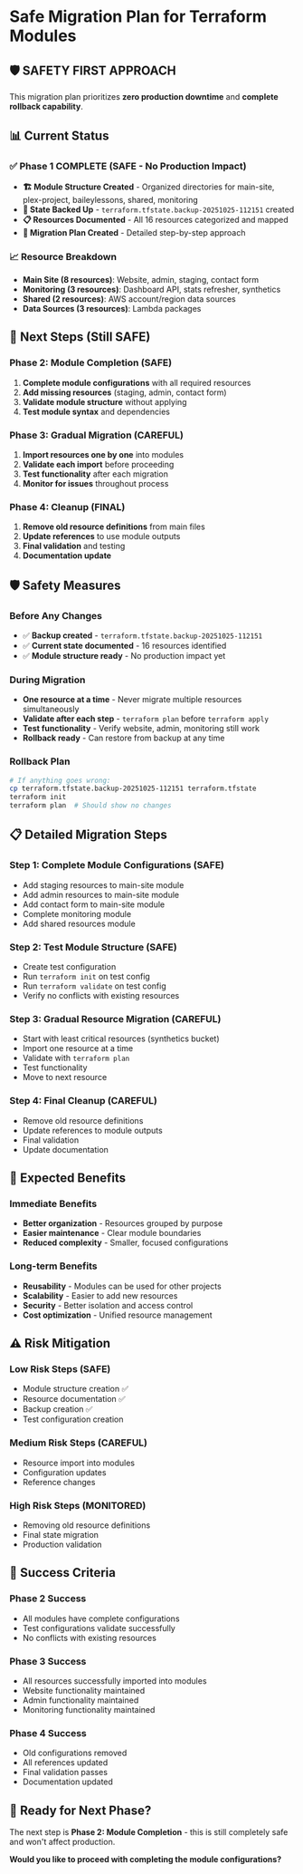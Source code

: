 # Safe Migration Plan for Terraform Modules

## 🛡️ **SAFETY FIRST APPROACH**

This migration plan prioritizes **zero production downtime** and **complete rollback capability**.

## 📊 **Current Status**

### ✅ **Phase 1 COMPLETE (SAFE - No Production Impact)**
- **🏗️ Module Structure Created** - Organized directories for main-site, plex-project, baileylessons, shared, monitoring
- **💾 State Backed Up** - `terraform.tfstate.backup-20251025-112151` created
- **📋 Resources Documented** - All 16 resources categorized and mapped
- **🎯 Migration Plan Created** - Detailed step-by-step approach

### 📈 **Resource Breakdown**
- **Main Site (8 resources)**: Website, admin, staging, contact form
- **Monitoring (3 resources)**: Dashboard API, stats refresher, synthetics
- **Shared (2 resources)**: AWS account/region data sources
- **Data Sources (3 resources)**: Lambda packages

## 🎯 **Next Steps (Still SAFE)**

### **Phase 2: Module Completion (SAFE)**
1. **Complete module configurations** with all required resources
2. **Add missing resources** (staging, admin, contact form)
3. **Validate module structure** without applying
4. **Test module syntax** and dependencies

### **Phase 3: Gradual Migration (CAREFUL)**
1. **Import resources one by one** into modules
2. **Validate each import** before proceeding
3. **Test functionality** after each migration
4. **Monitor for issues** throughout process

### **Phase 4: Cleanup (FINAL)**
1. **Remove old resource definitions** from main files
2. **Update references** to use module outputs
3. **Final validation** and testing
4. **Documentation update**

## 🛡️ **Safety Measures**

### **Before Any Changes**
- ✅ **Backup created** - `terraform.tfstate.backup-20251025-112151`
- ✅ **Current state documented** - 16 resources identified
- ✅ **Module structure ready** - No production impact yet

### **During Migration**
- **One resource at a time** - Never migrate multiple resources simultaneously
- **Validate after each step** - `terraform plan` before `terraform apply`
- **Test functionality** - Verify website, admin, monitoring still work
- **Rollback ready** - Can restore from backup at any time

### **Rollback Plan**
```bash
# If anything goes wrong:
cp terraform.tfstate.backup-20251025-112151 terraform.tfstate
terraform init
terraform plan  # Should show no changes
```

## 📋 **Detailed Migration Steps**

### **Step 1: Complete Module Configurations (SAFE)**
- Add staging resources to main-site module
- Add admin resources to main-site module  
- Add contact form to main-site module
- Complete monitoring module
- Add shared resources module

### **Step 2: Test Module Structure (SAFE)**
- Create test configuration
- Run `terraform init` on test config
- Run `terraform validate` on test config
- Verify no conflicts with existing resources

### **Step 3: Gradual Resource Migration (CAREFUL)**
- Start with least critical resources (synthetics bucket)
- Import one resource at a time
- Validate with `terraform plan`
- Test functionality
- Move to next resource

### **Step 4: Final Cleanup (CAREFUL)**
- Remove old resource definitions
- Update references to module outputs
- Final validation
- Update documentation

## 🚀 **Expected Benefits**

### **Immediate Benefits**
- **Better organization** - Resources grouped by purpose
- **Easier maintenance** - Clear module boundaries
- **Reduced complexity** - Smaller, focused configurations

### **Long-term Benefits**
- **Reusability** - Modules can be used for other projects
- **Scalability** - Easier to add new resources
- **Security** - Better isolation and access control
- **Cost optimization** - Unified resource management

## ⚠️ **Risk Mitigation**

### **Low Risk Steps (SAFE)**
- Module structure creation ✅
- Resource documentation ✅
- Backup creation ✅
- Test configuration creation

### **Medium Risk Steps (CAREFUL)**
- Resource import into modules
- Configuration updates
- Reference changes

### **High Risk Steps (MONITORED)**
- Removing old resource definitions
- Final state migration
- Production validation

## 🎯 **Success Criteria**

### **Phase 2 Success**
- All modules have complete configurations
- Test configurations validate successfully
- No conflicts with existing resources

### **Phase 3 Success**
- All resources successfully imported into modules
- Website functionality maintained
- Admin functionality maintained
- Monitoring functionality maintained

### **Phase 4 Success**
- Old configurations removed
- All references updated
- Final validation passes
- Documentation updated

## 🚀 **Ready for Next Phase?**

The next step is **Phase 2: Module Completion** - this is still completely safe and won't affect production.

**Would you like to proceed with completing the module configurations?**
